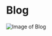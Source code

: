 # Blog
![Image of Blog](https://github.com/wiktormuller/Blog/tree/master/BlogPresentation/Blog1.png)

